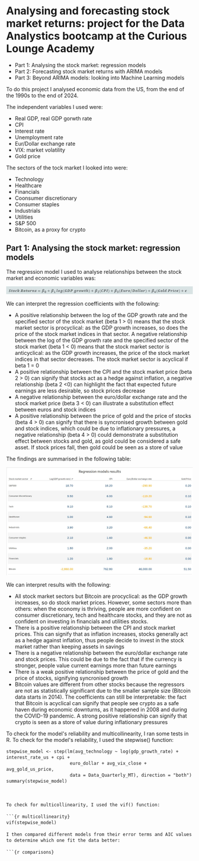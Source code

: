 # Analysing and forecasting stock market returns: project for the Data Analystics bootcamp at the Curious Lounge Academy

* Part 1: Analysing the stock market: regression models
* Part 2: Forecasting stock market returns with ARIMA models
* Part 3: Beyond ARIMA models: looking into Machine Learning models

To do this project I analysed economic data from the US, from the end of the 1990s to the end of 2024. 

The independent variables I used were:

* Real GDP, real GDP gorwth rate
* CPI
* Interest rate
* Unemployment rate
* Eur/Dollar exchange rate
* VIX: market volatility
* Gold price

The sectors of the tock market I looked into were:

* Technology
* Healthcare
* Financials
* Coonsumer discretionary
* Consumer staples
* Industrials
* Utilities
* S&P 500
* Bitcoin, as a proxy for crypto


## Part 1: Analysing the stock market: regression models

The regression model I used to analyse relationships between the stock market and economic variables was:

![](regression%20model.jpg)

We can interpret the regression coefficients with the following:

* A positive relationship between the log of the GDP growth rate and the specified sector of the stock market (beta 1 > 0) means that the stock market sector is procyclical: as the GDP growth increases, so does the price of the stock market indices in that sector. A negative relationship between the log of the GDP growth rate and the specified sector of the stock market (beta 1 < 0) means that the stock market sector is anticyclical: as the GDP growth increases, the price of the stock market indices in that sector decreases. The stock market sector is acyclical if beta 1 = 0
* A positive relationship between the CPI and the stock market price (beta 2 > 0) can signify that stocks act as a hedge against inflation, a negative relationship (beta 2 <0) can highlight the fact that expected future earnings are less desirable, so stock prices decrease
* A negative relationship between the euro/dollar exchange rate and the stock market price (beta 3 < 0) can illustrate a substitution effect between euros and stock indices
* A positive relationship between the price of gold and the price of stocks (beta 4 > 0) can signify that there is syncronised growth between gold and stock indices, which could be due to inflationary pressures, a negative relationship (beta 4 > 0) could demonstrate a substitution effect between stocks and gold, as gold could be considered a safe asset. If stock prices fall, then gold could be seen as a store of value

The findings are summarised in the following table:

![](Regression%20models%20results.jpg)

We can interpret results with the following:

* All stock market sectors but Bitcoin are procyclical: as the GDP growth increases, so do stock market prices. However, some sectors more than others: when the economy is thriving, people are more confident on consumer discretionary, tech and healthcare stocks, and they are not as confident on investing in financials and utilities stocks.
* There is a positive relationship between the CPI and stock market prices. This can signify that as inflation increases, stocks generally act as a hedge against inflation, thus people decide to invest in the stock market rather than keeping assets in savings
* There is a negative relationship between the euro/dollar exchange rate and stock prices. This could be due to the fact that if the currency is stronger, people value current earnings more than future earnings
* There is a weak positive relationship between the price of gold and the price of stocks, signifying syncronised growth
* Bitcoin values are different from other stocks because the regressors are not as statistically significant due to the smaller sample size (Bitcoin data starts in 2014). The coefficients can still be interpretable: the fact that Bitcoin is acyclical can signify that people see crypto as a safe haven during economic downturns, as it happened in 2008 and during the COVID-19 pandemic. A strong positive relationship can signify that crypto is seen as a store of value during inflationary pressures

To check for the model's reliability and multicollinearity, I ran some tests in R. To check for the model's reliability, I used the stepwise() function:

  ```{r stepwise}
  stepwise_model <- step(lm(avg_technology ~ log(gdp_growth_rate) + interest_rate_us + cpi + 
                          euro_dollar + avg_vix_close + avg_gold_us_price, 
                          data = Data_Quarterly_MT), direction = "both")
  summary(stepwise_model)



To check for multicollinearity, I used the vif() function:

  ```{r multicollinearity}
  vif(stepwise_model)

I then compared different models from their error terms and AIC values to determine which one fit the data better:

  ```{r comparisons}
